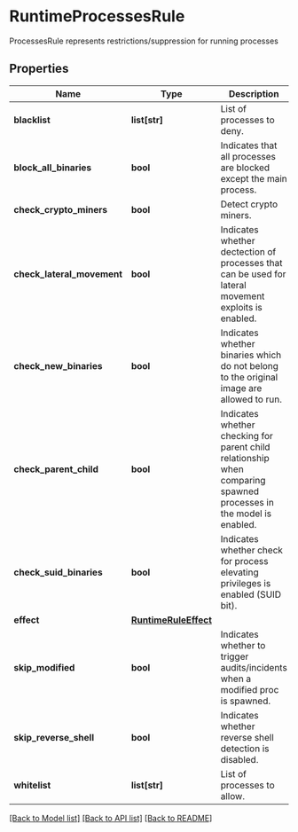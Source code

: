 # RuntimeProcessesRule

ProcessesRule represents restrictions/suppression for running processes

## Properties
Name | Type | Description | Notes
------------ | ------------- | ------------- | -------------
**blacklist** | **list[str]** | List of processes to deny.  | [optional] 
**block_all_binaries** | **bool** | Indicates that all processes are blocked except the main process.  | [optional] 
**check_crypto_miners** | **bool** | Detect crypto miners.  | [optional] 
**check_lateral_movement** | **bool** | Indicates whether dectection of processes that can be used for lateral movement exploits is enabled.  | [optional] 
**check_new_binaries** | **bool** | Indicates whether binaries which do not belong to the original image are allowed to run.  | [optional] 
**check_parent_child** | **bool** | Indicates whether checking for parent child relationship when comparing spawned processes in the model is enabled.  | [optional] 
**check_suid_binaries** | **bool** | Indicates whether check for process elevating privileges is enabled (SUID bit).  | [optional] 
**effect** | [**RuntimeRuleEffect**](RuntimeRuleEffect.md) |  | [optional] 
**skip_modified** | **bool** | Indicates whether to trigger audits/incidents when a modified proc is spawned.  | [optional] 
**skip_reverse_shell** | **bool** | Indicates whether reverse shell detection is disabled.  | [optional] 
**whitelist** | **list[str]** | List of processes to allow.  | [optional] 

[[Back to Model list]](../README.md#documentation-for-models) [[Back to API list]](../README.md#documentation-for-api-endpoints) [[Back to README]](../README.md)


